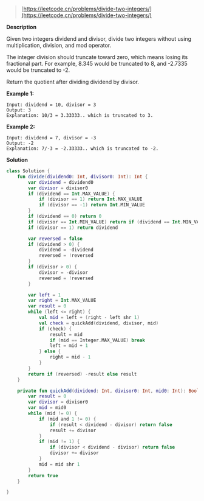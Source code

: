 > [https://leetcode.cn/problems/divide-two-integers/](https://leetcode.cn/problems/divide-two-integers/)

**Description**

Given two integers dividend and divisor, divide two integers without using multiplication, division, and mod operator.

The integer division should truncate toward zero, which means losing its fractional part. For example, 8.345 would be truncated to 8, and -2.7335 would be truncated to -2.

Return the quotient after dividing dividend by divisor.

**Example 1:**
```text
Input: dividend = 10, divisor = 3
Output: 3
Explanation: 10/3 = 3.33333.. which is truncated to 3.
```
**Example 2:**
```text
Input: dividend = 7, divisor = -3
Output: -2
Explanation: 7/-3 = -2.33333.. which is truncated to -2.
```

**Solution**
```kotlin
class Solution {
    fun divide(dividend0: Int, divisor0: Int): Int {
        var dividend = dividend0
        var divisor = divisor0
        if (dividend == Int.MAX_VALUE) {
            if (divisor == 1) return Int.MAX_VALUE
            if (divisor == -1) return Int.MIN_VALUE
        }
        if (dividend == 0) return 0
        if (divisor == Int.MIN_VALUE) return if (dividend == Int.MIN_VALUE) 1 else 0
        if (divisor == 1) return dividend

        var reversed = false
        if (dividend > 0) {
            dividend = -dividend
            reversed = !reversed
        }
        if (divisor > 0) {
            divisor = -divisor
            reversed = !reversed
        }

        var left = 1
        var right = Int.MAX_VALUE
        var result = 0
        while (left <= right) {
            val mid = left + (right - left shr 1)
            val check = quickAdd(dividend, divisor, mid)
            if (check) {
                result = mid
                if (mid == Integer.MAX_VALUE) break
                left = mid + 1
            } else {
                right = mid - 1
            }
        }
        return if (reversed) -result else result
    }

    private fun quickAdd(dividend: Int, divisor0: Int, mid0: Int): Boolean {
        var result = 0
        var divisor = divisor0
        var mid = mid0
        while (mid != 0) {
            if (mid and 1 != 0) {
                if (result < dividend - divisor) return false
                result += divisor
            }
            if (mid != 1) {
                if (divisor < dividend - divisor) return false
                divisor += divisor
            }
            mid = mid shr 1
        }
        return true
    }

}
```
